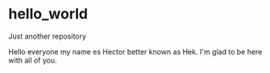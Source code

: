 # hello_world
Just another repository

Hello everyone my name es Hector better known as Hek. 
I'm glad to be here with all of you.
